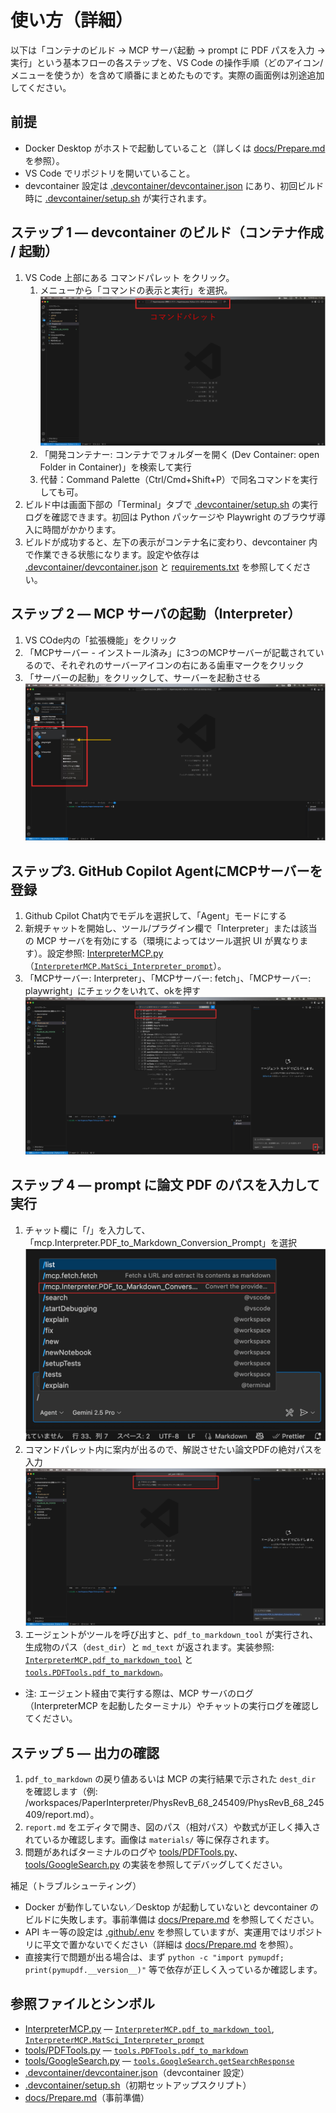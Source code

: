 # 使い方（詳細）

以下は「コンテナのビルド → MCP サーバ起動 → prompt に PDF パスを入力 → 実行」という基本フローの各ステップを、VS Code の操作手順（どのアイコン/メニューを使うか）を含めて順番にまとめたものです。実際の画面例は別途追加してください。

## 前提
- Docker Desktop がホストで起動していること（詳しくは [docs/Prepare.md](./Prepare.md) を参照）。
- VS Code でリポジトリを開いていること。
- devcontainer 設定は [.devcontainer/devcontainer.json](.devcontainer/devcontainer.json) にあり、初回ビルド時に [.devcontainer/setup.sh](.devcontainer/setup.sh) が実行されます。

## ステップ 1 — devcontainer のビルド（コンテナ作成 / 起動）
1. VS Code 上部にある コマンドパレット をクリック。  
   1. メニューから「コマンドの表示と実行」を選択。
  ![](../images/usefig1.jpg)
   2. 「開発コンテナー: コンテナでフォルダーを開く (Dev Container: open Folder in Container)」を検索して実行
   3.  代替：Command Palette（Ctrl/Cmd+Shift+P）で同名コマンドを実行しても可。
2. ビルド中は画面下部の「Terminal」タブで [.devcontainer/setup.sh](.devcontainer/setup.sh) の実行ログを確認できます。初回は Python パッケージや Playwright のブラウザ導入に時間がかかります。
3. ビルドが成功すると、左下の表示がコンテナ名に変わり、devcontainer 内で作業できる状態になります。設定や依存は [.devcontainer/devcontainer.json](.devcontainer/devcontainer.json) と [requirements.txt](../requirements.txt) を参照してください。

## ステップ 2 — MCP サーバの起動（Interpreter）
1. VS COde内の「拡張機能」をクリック
2. 「MCPサーバー - インストール済み」に3つのMCPサーバーが記載されているので、それぞれのサーバーアイコンの右にある歯車マークをクリック
3. 「サーバーの起動」をクリックして、サーバーを起動させる
![](../images/usefig2.jpg)

## ステップ3.  GitHub Copilot AgentにMCPサーバーを登録
1. Github Cpilot Chat内でモデルを選択して、「Agent」モードにする
2. 新規チャットを開始し、ツール/プラグイン欄で「Interpreter」または該当の MCP サーバを有効にする（環境によってはツール選択 UI が異なります）。設定参照: [InterpreterMCP.py](../InterpreterMCP.py)（[`InterpreterMCP.MatSci_Interpreter_prompt`](../InterpreterMCP.py)）。
3. 「MCPサーバー: Interpreter」、「MCPサーバー: fetch」、「MCPサーバー: playwright」にチェックをいれて、okを押す
![](../images/usefig3.jpg)

## ステップ 4 — prompt に論文 PDF のパスを入力して実行
1. チャット欄に「/」を入力して、「mcp.Interpreter.PDF_to_Markdown_Conversion_Prompt」を選択
   ![](../images/usefig4.jpg)
2. コマンドパレット内に案内が出るので、解説させたい論文PDFの絶対パスを入力
   ![](../images/usefig5.jpg)
3. エージェントがツールを呼び出すと、`pdf_to_markdown_tool` が実行され、生成物のパス（`dest_dir`）と `md_text` が返されます。実装参照: [`InterpreterMCP.pdf_to_markdown_tool`](../InterpreterMCP.py) と [`tools.PDFTools.pdf_to_markdown`](../tools/PDFTools.py)。
- 注: エージェント経由で実行する際は、MCP サーバのログ（InterpreterMCP を起動したターミナル）やチャットの実行ログを確認してください。

## ステップ 5 — 出力の確認
1. `pdf_to_markdown` の戻り値あるいは MCP の実行結果で示された `dest_dir` を確認します（例: /workspaces/PaperInterpreter/PhysRevB_68_245409/PhysRevB_68_245409/report.md）。  
2. `report.md` をエディタで開き、図のパス（相対パス）や数式が正しく挿入されているか確認します。画像は `materials/` 等に保存されます。
3. 問題があればターミナルのログや [tools/PDFTools.py](../tools/PDFTools.py)、[tools/GoogleSearch.py](../tools/GoogleSearch.py) の実装を参照してデバッグしてください。

補足（トラブルシューティング）
- Docker が動作していない／Desktop が起動していないと devcontainer のビルドに失敗します。事前準備は [docs/Prepare.md](./Prepare.md) を参照してください。  
- API キー等の設定は [.github/.env](../.github/.env) を参照していますが、実運用ではリポジトリに平文で置かないでください（詳細は [docs/Prepare.md](./Prepare.md) を参照）。  
- 直接実行で問題が出る場合は、まず `python -c "import pymupdf; print(pymupdf.__version__)"` 等で依存が正しく入っているか確認します。

## 参照ファイルとシンボル
- [InterpreterMCP.py](../InterpreterMCP.py) — [`InterpreterMCP.pdf_to_markdown_tool`](../InterpreterMCP.py), [`InterpreterMCP.MatSci_Interpreter_prompt`](../InterpreterMCP.py)  
- [tools/PDFTools.py](../tools/PDFTools.py) — [`tools.PDFTools.pdf_to_markdown`](../tools/PDFTools.py)  
- [tools/GoogleSearch.py](../tools/GoogleSearch.py) — [`tools.GoogleSearch.getSearchResponse`](../tools/GoogleSearch.py)  
- [.devcontainer/devcontainer.json](../.devcontainer/devcontainer.json)（devcontainer 設定）  
- [.devcontainer/setup.sh](../.devcontainer/setup.sh)（初期セットアップスクリプト）  
- [docs/Prepare.md](./Prepare.md)（事前準備）
